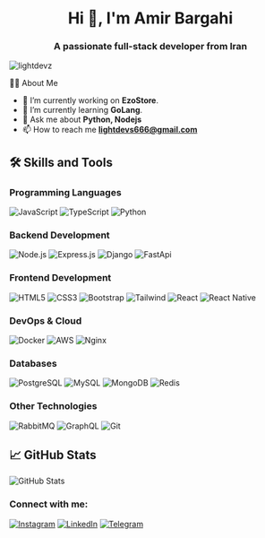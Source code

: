 <h1 align="center">Hi 👋, I'm Amir Bargahi</h1>
<h3 align="center">A passionate full-stack developer from Iran</h3>

<p align="left"> <img src="https://komarev.com/ghpvc/?username=lightdevz&label=Profile%20views&color=0e75b6&style=flat" alt="lightdevz" /> </p>

👨‍💻 About Me
- 🔭 I’m currently working on **EzoStore**.
- 🌱 I’m currently learning **GoLang**.
- 💬 Ask me about **Python, Nodejs**
- 📫 How to reach me **lightdevs666@gmail.com**
  
## 🛠 Skills and Tools

### Programming Languages
![JavaScript](https://img.shields.io/badge/-JavaScript-333333?style=flat&logo=javascript)
![TypeScript](https://img.shields.io/badge/-TypeScript-333333?style=flat&logo=typescript)
![Python](https://img.shields.io/badge/-Python-333333?style=flat&logo=python)

### Backend Development
![Node.js](https://img.shields.io/badge/-Node.js-333333?style=flat&logo=node.js)
![Express.js](https://img.shields.io/badge/-Express.js-333333?style=flat&logo=express)
![Django](https://img.shields.io/badge/-Django-333333?style=flat&logo=django)
![FastApi](https://img.shields.io/badge/-Flask-333333?style=flat&logo=fastapi)

### Frontend Development
![HTML5](https://img.shields.io/badge/-HTML5-333333?style=flat&logo=html5)
![CSS3](https://img.shields.io/badge/-CSS3-333333?style=flat&logo=css3)
![Bootstrap](https://img.shields.io/badge/-Bootstrap-333333?style=flat&logo=bootstrap)
![Tailwind](https://img.shields.io/badge/-Bootstrap-333333?style=flat&logo=tailwind)
![React](https://img.shields.io/badge/-React-333333?style=flat&logo=react)
![React Native](https://img.shields.io/badge/-React_Native-333333?style=flat&logo=react)

### DevOps & Cloud
![Docker](https://img.shields.io/badge/-Docker-333333?style=flat&logo=docker)
![AWS](https://img.shields.io/badge/-AWS-333333?style=flat&logo=amazonaws)
![Nginx](https://img.shields.io/badge/-Nginx-333333?style=flat&logo=nginx)

### Databases
![PostgreSQL](https://img.shields.io/badge/-PostgreSQL-333333?style=flat&logo=postgresql)
![MySQL](https://img.shields.io/badge/-MySQL-333333?style=flat&logo=mysql)
![MongoDB](https://img.shields.io/badge/-MongoDB-333333?style=flat&logo=mongodb)
![Redis](https://img.shields.io/badge/-Redis-333333?style=flat&logo=redis)

### Other Technologies
![RabbitMQ](https://img.shields.io/badge/-RabbitMQ-333333?style=flat&logo=rabbitmq)
![GraphQL](https://img.shields.io/badge/-GraphQL-333333?style=flat&logo=graphql)
![Git](https://img.shields.io/badge/-Git-333333?style=flat&logo=git)

## 📈 GitHub Stats
![GitHub Stats](https://github-readme-stats.vercel.app/api?username=lightdevz&show_icons=true&theme=radical)

<h3 align="left">Connect with me:</h3>

[![Instagram](https://img.shields.io/badge/Instagram-%23E4405F.svg?logo=Instagram&logoColor=white)](https://instagram.com/amirb002) [![LinkedIn](https://img.shields.io/badge/LinkedIn-%230077B5.svg?logo=linkedin&logoColor=white)](https://linkedin.com/in/https://www.linkedin.com/in/amir-bargahi/) [![Telegram](https://img.shields.io/badge/-Telegram-0077B5?style=flat&logo=Telegram&logoColor=white)](https://t.me/drdevz)
